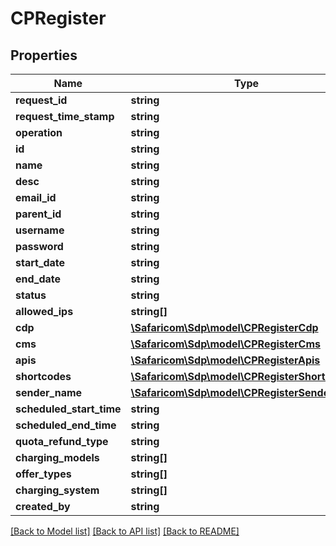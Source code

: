 # CPRegister

## Properties
Name | Type | Description | Notes
------------ | ------------- | ------------- | -------------
**request_id** | **string** |  | [optional] 
**request_time_stamp** | **string** |  | [optional] 
**operation** | **string** |  | [optional] 
**id** | **string** |  | [optional] 
**name** | **string** |  | [optional] 
**desc** | **string** |  | [optional] 
**email_id** | **string** |  | [optional] 
**parent_id** | **string** |  | [optional] 
**username** | **string** |  | [optional] 
**password** | **string** |  | [optional] 
**start_date** | **string** |  | [optional] 
**end_date** | **string** |  | [optional] 
**status** | **string** |  | [optional] 
**allowed_ips** | **string[]** |  | [optional] 
**cdp** | [**\Safaricom\Sdp\model\CPRegisterCdp**](CPRegisterCdp.md) |  | [optional] 
**cms** | [**\Safaricom\Sdp\model\CPRegisterCms**](CPRegisterCms.md) |  | [optional] 
**apis** | [**\Safaricom\Sdp\model\CPRegisterApis**](CPRegisterApis.md) |  | [optional] 
**shortcodes** | [**\Safaricom\Sdp\model\CPRegisterShortcodes**](CPRegisterShortcodes.md) |  | [optional] 
**sender_name** | [**\Safaricom\Sdp\model\CPRegisterSenderName**](CPRegisterSenderName.md) |  | [optional] 
**scheduled_start_time** | **string** |  | [optional] 
**scheduled_end_time** | **string** |  | [optional] 
**quota_refund_type** | **string** |  | [optional] 
**charging_models** | **string[]** |  | [optional] 
**offer_types** | **string[]** |  | [optional] 
**charging_system** | **string[]** |  | [optional] 
**created_by** | **string** |  | [optional] 

[[Back to Model list]](../README.md#documentation-for-models) [[Back to API list]](../README.md#documentation-for-api-endpoints) [[Back to README]](../README.md)


